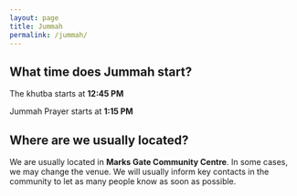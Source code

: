 ```yaml
---
layout: page
title: Jummah 
permalink: /jummah/
---
```

## What time does Jummah start?
The khutba starts at **12:45 PM**

Jummah Prayer starts at **1:15 PM**

## Where are we usually located?
We are usually located in **Marks Gate Community Centre**. In some cases, we may change the venue. We will usually inform key contacts in the community to let as many people know as soon as possible.

<!-- <div id="jummah-location-map"></div>


<script src="https://maps.googleapis.com/maps/api/js?callback=setJummahMap"></script> -->
